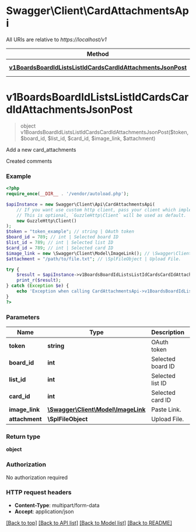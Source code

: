 # Swagger\Client\CardAttachmentsApi

All URIs are relative to *https://localhost/v1*

Method | HTTP request | Description
------------- | ------------- | -------------
[**v1BoardsBoardIdListsListIdCardsCardIdAttachmentsJsonPost**](CardAttachmentsApi.md#v1BoardsBoardIdListsListIdCardsCardIdAttachmentsJsonPost) | **POST** /v1/boards/{boardId}/lists/{listId}/cards/{cardId}/attachments.json | Add a new card_attachments


# **v1BoardsBoardIdListsListIdCardsCardIdAttachmentsJsonPost**
> object v1BoardsBoardIdListsListIdCardsCardIdAttachmentsJsonPost($token, $board_id, $list_id, $card_id, $image_link, $attachment)

Add a new card_attachments

Created comments

### Example
```php
<?php
require_once(__DIR__ . '/vendor/autoload.php');

$apiInstance = new Swagger\Client\Api\CardAttachmentsApi(
    // If you want use custom http client, pass your client which implements `GuzzleHttp\ClientInterface`.
    // This is optional, `GuzzleHttp\Client` will be used as default.
    new GuzzleHttp\Client()
);
$token = "token_example"; // string | OAuth token
$board_id = 789; // int | Selected board ID
$list_id = 789; // int | Selected list ID
$card_id = 789; // int | Selected card ID
$image_link = new \Swagger\Client\Model\ImageLink(); // \Swagger\Client\Model\ImageLink | Paste Link.
$attachment = "/path/to/file.txt"; // \SplFileObject | Upload File.

try {
    $result = $apiInstance->v1BoardsBoardIdListsListIdCardsCardIdAttachmentsJsonPost($token, $board_id, $list_id, $card_id, $image_link, $attachment);
    print_r($result);
} catch (Exception $e) {
    echo 'Exception when calling CardAttachmentsApi->v1BoardsBoardIdListsListIdCardsCardIdAttachmentsJsonPost: ', $e->getMessage(), PHP_EOL;
}
?>
```

### Parameters

Name | Type | Description  | Notes
------------- | ------------- | ------------- | -------------
 **token** | **string**| OAuth token |
 **board_id** | **int**| Selected board ID |
 **list_id** | **int**| Selected list ID |
 **card_id** | **int**| Selected card ID |
 **image_link** | [**\Swagger\Client\Model\ImageLink**](../Model/ImageLink.md)| Paste Link. | [optional]
 **attachment** | **\SplFileObject**| Upload File. | [optional]

### Return type

**object**

### Authorization

No authorization required

### HTTP request headers

 - **Content-Type**: multipart/form-data
 - **Accept**: application/json

[[Back to top]](#) [[Back to API list]](../../README.md#documentation-for-api-endpoints) [[Back to Model list]](../../README.md#documentation-for-models) [[Back to README]](../../README.md)


